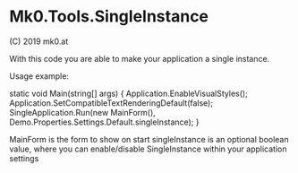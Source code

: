 # Mk0.Tools.SingleInstance
(C) 2019 mk0.at

With this code you are able to make your application a single instance.

Usage example:

static void Main(string[] args)
{
	Application.EnableVisualStyles();
	Application.SetCompatibleTextRenderingDefault(false);
	SingleApplication.Run(new MainForm(), Demo.Properties.Settings.Default.singleInstance);
}

MainForm is the form to show on start
singleInstance is an optional boolean value, where you can enable/disable SingleInstance within your application settings